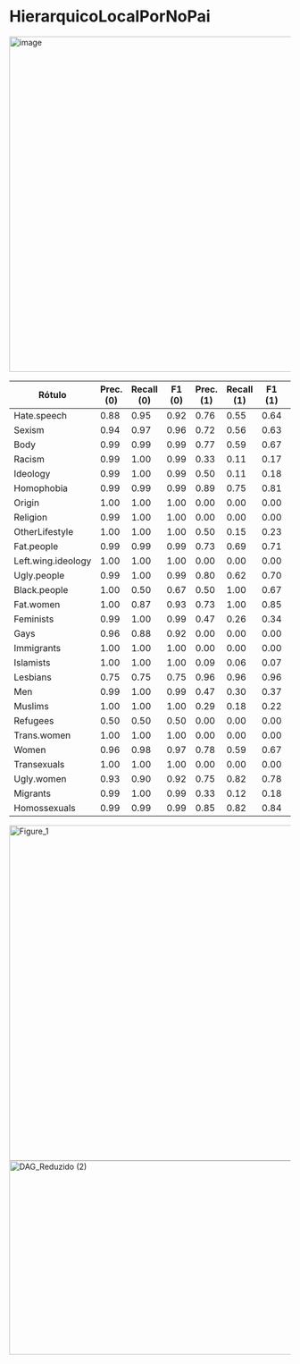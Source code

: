 # HierarquicoLocalPorNoPai

<img width="1400" height="600" alt="image" src="https://github.com/user-attachments/assets/b1cae44c-c92a-4c8d-a7db-0e5eda990b6f" />


| Rótulo | Prec. (0) | Recall (0) | F1 (0) | Prec. (1) | Recall (1) | F1 (1) | Acurácia |
|--------|-----------|------------|--------|-----------|------------|--------|----------|
| Hate.speech      | 0.88      | 0.95       | 0.92   | 0.76      | 0.55       | 0.64   | 0.87     |
| Sexism      | 0.94      | 0.97       | 0.96   | 0.72      | 0.56       | 0.63   | 0.92     |
| Body      | 0.99      | 0.99       | 0.99   | 0.77      | 0.59       | 0.67   | 0.98     |
| Racism      | 0.99      | 1.00       | 0.99   | 0.33      | 0.11       | 0.17   | 0.98     |
| Ideology      | 0.99      | 1.00       | 0.99   | 0.50      | 0.11       | 0.18   | 0.98     |
| Homophobia      | 0.99      | 0.99       | 0.99   | 0.89      | 0.75       | 0.81   | 0.98     |
| Origin      | 1.00      | 1.00       | 1.00   | 0.00      | 0.00       | 0.00   | 0.99     |
| Religion      | 0.99      | 1.00       | 1.00   | 0.00      | 0.00       | 0.00   | 0.99     |
| OtherLifestyle      | 1.00      | 1.00       | 1.00   | 0.50      | 0.15       | 0.23   | 1.00     |
| Fat.people      | 0.99      | 0.99       | 0.99   | 0.73      | 0.69       | 0.71   | 0.98     |
| Left.wing.ideology     | 1.00      | 1.00       | 1.00   | 0.00      | 0.00       | 0.00   | 1.00     |
| Ugly.people     | 0.99      | 1.00       | 0.99   | 0.80      | 0.62       | 0.70   | 0.99     |
| Black.people     | 1.00      | 0.50       | 0.67   | 0.50      | 1.00       | 0.67   | 0.67     |
| Fat.women     | 1.00      | 0.87       | 0.93   | 0.73      | 1.00       | 0.85   | 0.90     |
| Feminists     | 0.99      | 1.00       | 0.99   | 0.47      | 0.26       | 0.34   | 0.99     |
| Gays     | 0.96      | 0.88       | 0.92   | 0.00      | 0.00       | 0.00   | 0.85     |
| Immigrants     | 1.00      | 1.00       | 1.00   | 0.00      | 0.00       | 0.00   | 1.00     |
| Islamists     | 1.00      | 1.00       | 1.00   | 0.09      | 0.06       | 0.07   | 1.00     |
| Lesbians     | 0.75      | 0.75       | 0.75   | 0.96      | 0.96       | 0.96   | 0.93     |
| Men     | 0.99      | 1.00       | 0.99   | 0.47      | 0.30       | 0.37   | 0.99     |
| Muslims     | 1.00      | 1.00       | 1.00   | 0.29      | 0.18       | 0.22   | 1.00     |
| Refugees     | 0.50      | 0.50       | 0.50   | 0.00      | 0.00       | 0.00   | 0.33     |
| Trans.women     | 1.00      | 1.00       | 1.00   | 0.00      | 0.00       | 0.00   | 1.00     |
| Women     | 0.96      | 0.98       | 0.97   | 0.78      | 0.59       | 0.67   | 0.95     |
| Transexuals     | 1.00      | 1.00       | 1.00   | 0.00      | 0.00       | 0.00   | 1.00     |
| Ugly.women     | 0.93      | 0.90       | 0.92   | 0.75      | 0.82       | 0.78   | 0.88     |
| Migrants     | 0.99      | 1.00       | 0.99   | 0.33      | 0.12       | 0.18   | 0.98     |
| Homossexuals     | 0.99      | 0.99       | 0.99   | 0.85      | 0.82       | 0.84   | 0.98     |


<img width="1600" height="600" alt="Figure_1" src="https://github.com/user-attachments/assets/06c89c13-69e2-4bce-a840-b085442b57bd" />

<img width="2984" height="347" alt="DAG_Reduzido (2)" src="https://github.com/user-attachments/assets/8a24f89a-128c-4657-9422-d3d2f129fd8f" />


